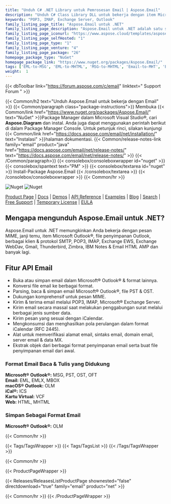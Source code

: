 ```yaml
---
title: "Unduh C# .NET Library untuk Pemrosesan Email | Aspose.Email"
description: "Unduh C# Class Library DLL untuk bekerja dengan item Microsoft Outlook®, file penyimpanan, SMTP, POP3, IMAP, Exchange EWS, WebDav, Gmail, email AMP HTML melalui .NET API."
keywords: "POP3, IMAP, Exchange Server, Outlook"
family_listing_page_title: "Aspose.Email untuk .NET"
family_listing_page_description: "Aspose.Email untuk .NET adalah satu set lengkap API Pemrosesan Email untuk digunakan dengan platform .NET Framework, .NET Core & Xamarin, memungkinkan Anda membangun aplikasi lintas platform yang memiliki kemampuan untuk membuat, memanipulasi, mengonversi, dan mengirimkan email tanpa menggunakan Microsoft Outlook."
family_listing_page_iconurl: "https://www.aspose.cloud/templates/aspose/App_Themes/V3/images/email/272x272/aspose_email-for-net-min.png"
family_listing_page_selfHosted: "1"
family_listing_page_type: "1"
family_listing_page_venture: "4"
family_listing_page_package: "26"
homepage_package_type: "NuGet"
homepage_package_link: "https://www.nuget.org/packages/Aspose.Email/"
tags: ['EML-to-MSG', 'EML-to-MHTML', 'MSG-to-MHTML', 'Email-to-MHT', 'Email-toEML', 'Email-to-HTML', 'Email-to-OFT']
weight:  1
---
```


{{< dbToolbar link="https://forum.aspose.com/c/email" linktext=" Support Forum " >}}

{{< Common/h2 text="Unduh Aspose.Email untuk bekerja dengan Email"  >}}
{{< Common/paragraph class="package-instructions">}}
Membuka
{{< Common/link href="https://www.nuget.org/packages/Aspose.Email/" text="NuGet"  >}}Package Manager dalam Microsoft Visual Studio®, cari <b>Aspose.Diagram</b> dan instal. Anda juga dapat menggunakan perintah berikut di dalam Package Manager Console. Untuk petunjuk rinci, silakan kunjungi
{{< Common/link href="https://docs.aspose.com/email/net/installation/" text="Instalasi"  >}}halaman dokumentasi.
{{< Common/release-notes-link family="email" product="java" href="https://docs.aspose.com/email/net/release-notes/" text="https://docs.aspose.com/email/net/release-notes/"  >}}
{{< /Common/paragraph>}}
{{< consolebox/consoleboxwrapper id="nuget" >}}
       {{< consolebox/spantext text="PM" >}}
       {{< consolebox/textarea id="nuget" >}} Install-Package Aspose.Email {{< /consolebox/textarea >}}
{{< /consolebox/consoleboxwrapper >}}
{{< Common/hr >}}

![Nuget](https://img.shields.io/nuget/v/Aspose.Email) ![Nuget](https://img.shields.io/nuget/dt/Aspose.Email?label=nuget%20downloads)

[Product Page](https://products.aspose.com/email/net/) | [Docs](https://docs.aspose.com/email/net/) | [Demos](https://products.aspose.app/email/family) | [API Reference](https://apireference.aspose.com/email/net/) | [Examples](https://github.com/aspose-email/Aspose.Email-for-.NET/tree/master/Examples) | [Blog](https://blog.aspose.com/category/email/) | [Search](https://search.aspose.com/) | [Free Support](https://forum.aspose.com/c/email) | [Temporary License](https://purchase.aspose.com/temporary-license) | [EULA](https://about.aspose.com/legal/eula/)

## Mengapa mengunduh Aspose.Email untuk .NET?

Aspose.Email untuk .NET memungkinkan Anda bekerja dengan pesan MIME, janji temu, item Microsoft Outlook®, file penyimpanan Outlook, berbagai klien & protokol SMTP, POP3, IMAP, Exchange EWS, Exchange WebDav, Gmail, Thunderbird, Zimbra, IBM Notes & Email HTML AMP dan banyak lagi.

## Fitur API Email

- Buka atau simpan email dalam Microsoft® Outlook® & format lainnya.
- Konversi file email ke berbagai format.
- Parsing, baca & simpan email Microsoft® Outlook®, file PST & OST.
- Dukungan komprehensif untuk pesan MIME.
- Kirim & terima email melalui POP3, IMAP, Microsoft® Exchange Server.
- Kirim email secara massal saat melakukan penggabungan surat melalui berbagai jenis sumber data.
- Kirim pesan yang sesuai dengan iCalendar.
- Mengkonsumsi dan menghasilkan pola perulangan dalam format iCalendar (RFC 2445).
- Alat untuk memverifikasi alamat email, sintaks email, domain email, server email & data MX.
- Ekstrak objek dari berbagai format penyimpanan email serta buat file penyimpanan email dari awal.

### Format Email Baca & Tulis yang Didukung

**Microsoft® Outlook®:** MSG, PST, OST, OFT\
**Email:** EML, EMLX, MBOX\
**macOS® Outlook:** OLM\
**iCal®:** ICS\
**Kartu Virtual:** VCF\
**Web:** HTML, MHTML

### Simpan Sebagai Format Email

**Microsoft® Outlook®:** OLM

{{< Common/hr >}}

{{< Tags/TagsWrapper >}}
 {{< Tags/TagsList >}}
{{< /Tags/TagsWrapper >}}

{{< Common/hr >}}

{{< ProductPageWrapper >}}
<!-- ReleasesListProductPage-->
   {{< Releases/ReleasesListProductPage shownested="false"  directdownload="true" family="email" product="net" >}}
<!-- /ReleasesListProductPage-->
{{< Common/hr >}}
{{< /ProductPageWrapper >}}

